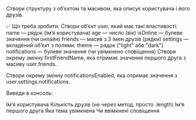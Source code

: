 Створи структуру з об’єктом та масивом, яка описує користувача і його друзів.

✅ Що треба зробити:
Створи об’єкт user, який має такі властивості:
name — рядок (ім’я користувача)
age — число (вік)
isOnline — булеве значення (чи онлайн)
friends — масив з 3 імен друзів (рядки)
settings — вкладений об’єкт з полями:
theme — рядок ("light" або "dark")
notifications — булеве значення (чи увімкнено сповіщення)
Створи окрему змінну firstFriendName, яка отримає значення першого друга з масиву user.friends.

Створи окрему змінну notificationsEnabled, яка отримає значення з user.settings.notifications.

Виведи в консоль:

Ім’я користувача
Кількість друзів (не через метод, просто .length)
Ім’я першого друга
Яка тема увімкнена
Чи ввімкнені сповіщення